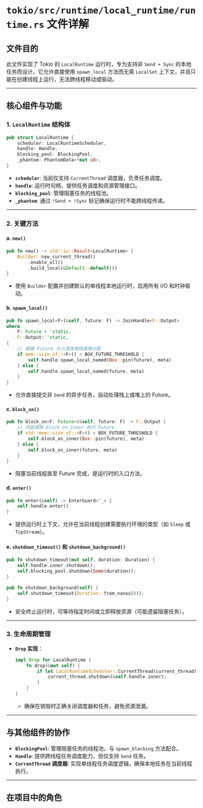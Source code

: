 # `tokio/src/runtime/local_runtime/runtime.rs` 文件详解

## 文件目的
此文件实现了 Tokio 的 `LocalRuntime` 运行时，专为支持非 `Send + Sync` 的本地任务而设计。它允许直接使用 `spawn_local` 方法而无需 `LocalSet` 上下文，并且只能在创建线程上运行，无法跨线程移动或驱动。

---

## 核心组件与功能

### 1. **`LocalRuntime` 结构体**
```rust
pub struct LocalRuntime {
    scheduler: LocalRuntimeScheduler,
    handle: Handle,
    blocking_pool: BlockingPool,
    _phantom: PhantomData<*mut u8>,
}
```
- **`scheduler`**: 当前仅支持 `CurrentThread` 调度器，负责任务调度。
- **`handle`**: 运行时句柄，提供任务调度和资源管理接口。
- **`blocking_pool`**: 管理阻塞任务的线程池。
- **`_phantom`**: 通过 `!Send + !Sync` 标记确保运行时不能跨线程传递。

---

### 2. **关键方法**
#### a. **`new()`**
```rust
pub fn new() -> std::io::Result<LocalRuntime> {
    Builder::new_current_thread()
        .enable_all()
        .build_local(&Default::default())
}
```
- 使用 `Builder` 配置并创建默认的单线程本地运行时，启用所有 I/O 和时钟驱动。

#### b. **`spawn_local()`**
```rust
pub fn spawn_local<F>(&self, future: F) -> JoinHandle<F::Output>
where
    F: Future + 'static,
    F::Output: 'static,
{
    // 根据 Future 大小选择堆栈或堆分配
    if mem::size_of::<F>() > BOX_FUTURE_THRESHOLD {
        self.handle.spawn_local_named(Box::pin(future), meta)
    } else {
        self.handle.spawn_local_named(future, meta)
    }
}
```
- 允许直接提交非 `Send` 的异步任务，自动处理栈上或堆上的 Future。

#### c. **`block_on()`**
```rust
pub fn block_on<F: Future>(&self, future: F) -> F::Output {
    // 内部调用 block_on_inner 执行 Future
    if std::mem::size_of::<F>() > BOX_FUTURE_THRESHOLD {
        self.block_on_inner(Box::pin(future), meta)
    } else {
        self.block_on_inner(future, meta)
    }
}
```
- 阻塞当前线程直至 Future 完成，是运行时的入口方法。

#### d. **`enter()`**
```rust
pub fn enter(&self) -> EnterGuard<'_> {
    self.handle.enter()
}
```
- 提供运行时上下文，允许在当前线程创建需要执行环境的类型（如 `Sleep` 或 `TcpStream`）。

#### e. **`shutdown_timeout()` 和 `shutdown_background()`**
```rust
pub fn shutdown_timeout(mut self, duration: Duration) {
    self.handle.inner.shutdown();
    self.blocking_pool.shutdown(Some(duration));
}

pub fn shutdown_background(self) {
    self.shutdown_timeout(Duration::from_nanos(0));
}
```
- 安全终止运行时，可等待指定时间或立即释放资源（可能遗留阻塞任务）。

---

### 3. **生命周期管理**
- **`Drop` 实现**：
  ```rust
  impl Drop for LocalRuntime {
      fn drop(&mut self) {
          if let LocalRuntimeScheduler::CurrentThread(current_thread) = &mut self.scheduler {
              current_thread.shutdown(&self.handle.inner);
          }
      }
  }
  ```
  - 确保在销毁时正确关闭调度器和任务，避免资源泄漏。

---

## 与其他组件的协作
- **`BlockingPool`**: 管理阻塞任务的线程池，与 `spawn_blocking` 方法配合。
- **`Handle`**: 提供跨线程任务调度能力，但仅支持 `Send` 任务。
- **`CurrentThread` 调度器**: 实现单线程任务调度逻辑，确保本地任务在当前线程执行。

---

## 在项目中的角色